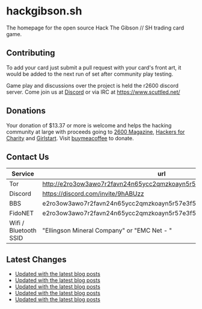 # hackgibson.sh
The homepage for the open source Hack The Gibson // SH trading card game.


## Contributing

To add your card just submit a pull request with your card's front art, it would be added to the next run of set after community play testing.

Game play and discussions over the project is held the r2600 discord server. Come join us at [Discord](https://discord.com/invite/9hABUzz) or via IRC at https://www.scuttled.net/


## Donations

Your donation of $13.37 or more is welcome and helps the hacking community at large with proceeds going to [2600 Magazine](https://2600.com/), [Hackers for Charity](https://hackersforcharity.org) and [Girlstart](https://girlstart.org).  Visit [buymeacoffee](https://www.buymeacoffee.com/hackgibson.sh) to donate.


## Contact Us

Service | url
-|-
Tor | http://e2ro3ow3awo7r2favn24n65ycc2qmzkoayn5r57e3f56nvjwdcgg32ad.onion
Discord | https://discord.com/invite/9hABUzz
BBS | e2ro3ow3awo7r2favn24n65ycc2qmzkoayn5r57e3f56nvjwdcgg32ad.onion:23
FidoNET | e2ro3ow3awo7r2favn24n65ycc2qmzkoayn5r57e3f56nvjwdcgg32ad.onion:24554
Wifi / Bluetooth SSID | "Ellingson Mineral Company" or "EMC Net - <fidonet address>"

## Latest Changes
<!-- BLOG-POST-LIST:START -->
- [Updated with the latest blog posts](https://github.com/DFW2600/hackgibson.sh/commit/8c0641678c9c4627119acd5c132bc9ca8d64b15a)
- [Updated with the latest blog posts](https://github.com/DFW2600/hackgibson.sh/commit/6ec0eb6cdab729b1c422a0e8c53a435b5269051b)
- [Updated with the latest blog posts](https://github.com/DFW2600/hackgibson.sh/commit/0354fc2db6c94e1bedf13c023359d25485c6cb5b)
- [Updated with the latest blog posts](https://github.com/DFW2600/hackgibson.sh/commit/cee487589fa2a53540aac6970f31386c24c5a377)
- [Updated with the latest blog posts](https://github.com/DFW2600/hackgibson.sh/commit/5dc20942c70a6ced443fcc8f9db6ca280daa8654)
<!-- BLOG-POST-LIST:END -->
